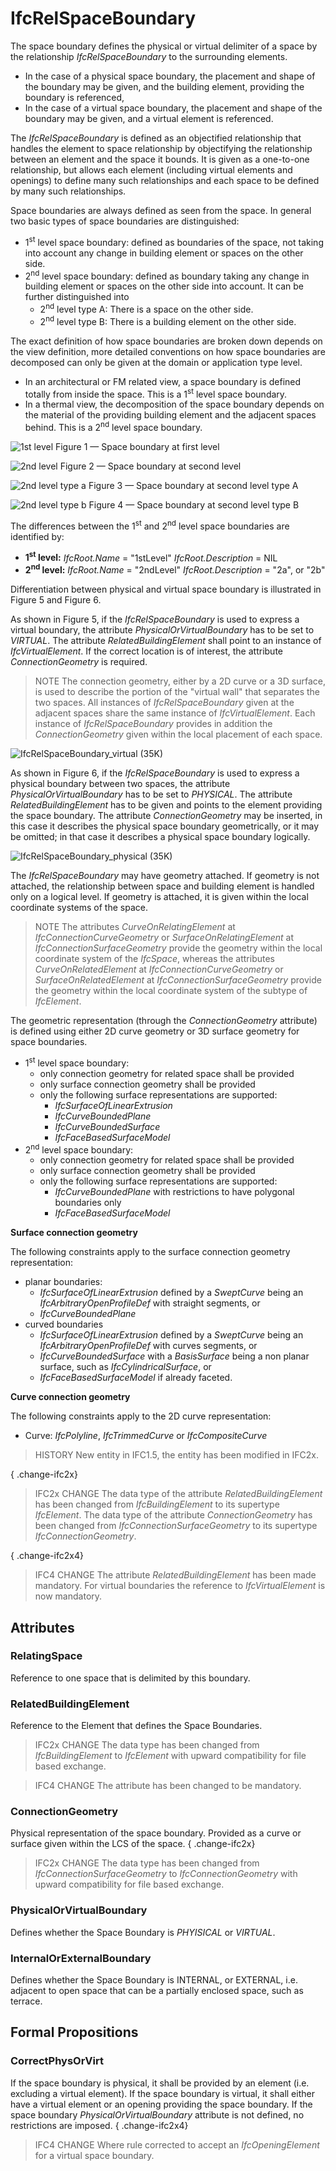 # IfcRelSpaceBoundary

The space boundary defines the physical or virtual delimiter of a space by the relationship _IfcRelSpaceBoundary_ to the surrounding elements.

* In the case of a physical space boundary, the placement and shape of the boundary may be given, and the building element, providing the boundary is referenced,
* In the case of a virtual space boundary, the placement and shape of the boundary may be given, and a virtual element is referenced.

The _IfcRelSpaceBoundary_ is defined as an objectified relationship that handles the element to space relationship by objectifying the relationship between an element and the space it bounds. It is given as a one-to-one relationship, but allows each element (including virtual elements and openings) to define many such relationships and each space to be defined by many such relationships.

Space boundaries are always defined as seen from the space. In general two basic types of space boundaries are distinguished:

* 1<sup>st</sup> level space boundary: defined as boundaries of the space, not taking into account any change in building element or spaces on the other side.
* 2<sup>nd</sup> level space boundary: defined as boundary taking any change in building element or spaces on the other side into account. It can be further distinguished into
    * 2<sup>nd</sup> level type A: There is a space on the other side.
    * 2<sup>nd</sup> level type B: There is a building element on the other side.

The exact definition of how space boundaries are broken down depends on the view definition, more detailed conventions on how space boundaries are decomposed can only be given at the domain or application type level.

* In an architectural or FM related view, a space boundary is defined totally from inside the space. This is a 1<sup>st</sup> level space boundary.
* In a thermal view, the decomposition of the space boundary depends on the material of the providing building element and the adjacent spaces behind. This is a 2<sup>nd</sup> level space boundary.

![1st level](../../../../figures/ifcrelspaceboundary_1stlevel.png)
Figure 1 &mdash; Space boundary at first level

![2nd level](../../../../figures/ifcrelspaceboundary_2ndlevel.png)
Figure 2 &mdash; Space boundary at second level

![2nd level type a](../../../../figures/ifcrelspaceboundary_2ndlevel_typea.png)
Figure 3 &mdash; Space boundary at second level type A

![2nd level type b](../../../../figures/ifcrelspaceboundary_2ndlevel_typeb.png)
Figure 4 &mdash; Space boundary at second level type B

The differences between the 1<sup>st</sup> and 2<sup>nd</sup> level space boundaries are identified by:

* **1<sup>st</sup> level:** _IfcRoot.Name_ = "1stLevel" _IfcRoot.Description_ = NIL
* **2<sup>nd</sup> level:** _IfcRoot.Name_ = "2ndLevel" _IfcRoot.Description_ = "2a", or "2b"

Differentiation between physical and virtual space boundary is illustrated in Figure 5 and Figure 6.

As shown in Figure 5, if the _IfcRelSpaceBoundary_ is used to express a virtual boundary, the attribute _PhysicalOrVirtualBoundary_ has to be set to _VIRTUAL_. The attribute _RelatedBuildingElement_ shall point to an instance of _IfcVirtualElement_. If the correct location is of interest, the attribute _ConnectionGeometry_ is required.

> NOTE The connection geometry, either by a 2D curve or a 3D surface, is used to describe the portion of the "virtual wall" that separates the two spaces. All instances of _IfcRelSpaceBoundary_ given at the adjacent spaces share the same instance of _IfcVirtualElement_. Each instance of _IfcRelSpaceBoundary_ provides in addition the _ConnectionGeometry_ given within the local placement of each space.

![IfcRelSpaceBoundary_virtual (35K)](../../../../figures/ifcrelspaceboundary_virtual.png "Figure 5 &mdash; Space boundary of virtual element")

As shown in Figure 6, if the _IfcRelSpaceBoundary_ is used to express a physical boundary between two spaces, the attribute _PhysicalOrVirtualBoundary_ has to be set to _PHYSICAL_. The attribute _RelatedBuildingElement_ has to be given and points to the element providing the space boundary. The attribute _ConnectionGeometry_ may be inserted, in this case it describes the physical space boundary geometrically, or it may be omitted; in that case it describes a physical space boundary logically.

![IfcRelSpaceBoundary_physical (35K)](../../../../figures/ifcrelspaceboundary_physical.png "Figure 6 &mdash; Space boundary of physical element")

The _IfcRelSpaceBoundary_ may have geometry attached. If geometry is not attached, the relationship between space and building element is handled only on a logical level. If geometry is attached, it is given within the local coordinate systems of the space.

> NOTE The attributes _CurveOnRelatingElement_ at _IfcConnectionCurveGeometry_ or _SurfaceOnRelatingElement_ at _IfcConnectionSurfaceGeometry_ provide the geometry within the local coordinate system of the _IfcSpace_, whereas the attributes _CurveOnRelatedElement_ at _IfcConnectionCurveGeometry_ or _SurfaceOnRelatedElement_ at _IfcConnectionSurfaceGeometry_ provide the geometry within the local coordinate system of the subtype of _IfcElement_.

The geometric representation (through the _ConnectionGeometry_ attribute) is defined using either 2D curve geometry or 3D surface geometry for space boundaries.

* 1<sup>st</sup> level space boundary:
    * only connection geometry for related space shall be provided
    * only surface connection geometry shall be provided
    * only the following surface representations are supported:
        * _IfcSurfaceOfLinearExtrusion_
        * _IfcCurveBoundedPlane_
        * _IfcCurveBoundedSurface_
        * _IfcFaceBasedSurfaceModel_
* 2<sup>nd</sup> level space boundary:
    * only connection geometry for related space shall be provided
    * only surface connection geometry shall be provided
    * only the following surface representations are supported:
        * _IfcCurveBoundedPlane_ with restrictions to have polygonal boundaries only
        * _IfcFaceBasedSurfaceModel_

**Surface connection geometry**

The following constraints apply to the surface connection geometry representation:

* planar boundaries:
    * _IfcSurfaceOfLinearExtrusion_ defined by a _SweptCurve_ being an _IfcArbitraryOpenProfileDef_ with straight segments, or
    * _IfcCurveBoundedPlane_
* curved boundaries
    * _IfcSurfaceOfLinearExtrusion_ defined by a _SweptCurve_ being an _IfcArbitraryOpenProfileDef_ with curves segments, or
    * _IfcCurveBoundedSurface_ with a _BasisSurface_ being a non planar surface, such as _IfcCylindricalSurface_, or
    * _IfcFaceBasedSurfaceModel_ if already faceted.

**Curve connection geometry**

The following constraints apply to the 2D curve representation:

* Curve: _IfcPolyline_, _IfcTrimmedCurve_ or _IfcCompositeCurve_

> HISTORY New entity in IFC1.5, the entity has been modified in IFC2x.

{ .change-ifc2x}
> IFC2x CHANGE The data type of the attribute _RelatedBuildingElement_ has been changed from _IfcBuildingElement_ to its supertype _IfcElement_. The data type of the attribute _ConnectionGeometry_ has been changed from _IfcConnectionSurfaceGeometry_ to its supertype _IfcConnectionGeometry_.

{ .change-ifc2x4}
> IFC4 CHANGE The attribute _RelatedBuildingElement_ has been made mandatory. For virtual boundaries the reference to _IfcVirtualElement_ is now mandatory.

## Attributes

### RelatingSpace
Reference to one space that is delimited by this boundary.

### RelatedBuildingElement

Reference to the Element that defines the Space Boundaries.

> IFC2x CHANGE The data type has been changed from _IfcBuildingElement_ to _IfcElement_ with upward compatibility for file based exchange.

> IFC4 CHANGE The attribute has been changed to be mandatory.

### ConnectionGeometry
Physical representation of the space boundary. Provided as a curve or surface given within the LCS of the space.
{ .change-ifc2x}
> IFC2x CHANGE The data type has been changed from _IfcConnectionSurfaceGeometry_ to _IfcConnectionGeometry_ with upward compatibility for file based exchange.

### PhysicalOrVirtualBoundary
Defines whether the Space Boundary is _PHYISICAL_ or _VIRTUAL_.

### InternalOrExternalBoundary
Defines whether the Space Boundary is INTERNAL, or EXTERNAL, i.e. adjacent to open space that can be a partially enclosed space, such as terrace.

## Formal Propositions

### CorrectPhysOrVirt
If the space boundary is physical, it shall be provided by an element (i.e. excluding a virtual element). If the space boundary is virtual, it shall either have a virtual element or an opening providing the space boundary. If the space boundary _PhysicalOrVirtualBoundary_ attribute is not defined, no restrictions are imposed.
{ .change-ifc2x4}
> IFC4 CHANGE Where rule corrected to accept an _IfcOpeningElement_ for a virtual space boundary.
